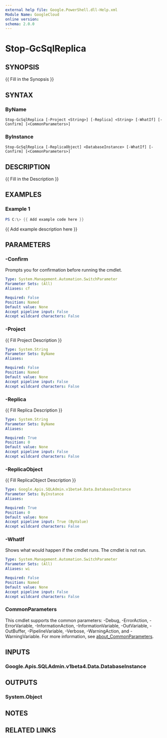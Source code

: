 ```yaml
---
external help file: Google.PowerShell.dll-Help.xml
Module Name: GoogleCloud
online version:
schema: 2.0.0
---
```


# Stop-GcSqlReplica

## SYNOPSIS
{{ Fill in the Synopsis }}

## SYNTAX

### ByName
```
Stop-GcSqlReplica [-Project <String>] [-Replica] <String> [-WhatIf] [-Confirm] [<CommonParameters>]
```

### ByInstance
```
Stop-GcSqlReplica [-ReplicaObject] <DatabaseInstance> [-WhatIf] [-Confirm] [<CommonParameters>]
```

## DESCRIPTION
{{ Fill in the Description }}

## EXAMPLES

### Example 1
```powershell
PS C:\> {{ Add example code here }}
```

{{ Add example description here }}

## PARAMETERS

### -Confirm
Prompts you for confirmation before running the cmdlet.

```yaml
Type: System.Management.Automation.SwitchParameter
Parameter Sets: (All)
Aliases: cf

Required: False
Position: Named
Default value: None
Accept pipeline input: False
Accept wildcard characters: False
```

### -Project
{{ Fill Project Description }}

```yaml
Type: System.String
Parameter Sets: ByName
Aliases:

Required: False
Position: Named
Default value: None
Accept pipeline input: False
Accept wildcard characters: False
```

### -Replica
{{ Fill Replica Description }}

```yaml
Type: System.String
Parameter Sets: ByName
Aliases:

Required: True
Position: 0
Default value: None
Accept pipeline input: False
Accept wildcard characters: False
```

### -ReplicaObject
{{ Fill ReplicaObject Description }}

```yaml
Type: Google.Apis.SQLAdmin.v1beta4.Data.DatabaseInstance
Parameter Sets: ByInstance
Aliases:

Required: True
Position: 0
Default value: None
Accept pipeline input: True (ByValue)
Accept wildcard characters: False
```

### -WhatIf
Shows what would happen if the cmdlet runs.
The cmdlet is not run.

```yaml
Type: System.Management.Automation.SwitchParameter
Parameter Sets: (All)
Aliases: wi

Required: False
Position: Named
Default value: None
Accept pipeline input: False
Accept wildcard characters: False
```

### CommonParameters
This cmdlet supports the common parameters: -Debug, -ErrorAction, -ErrorVariable, -InformationAction, -InformationVariable, -OutVariable, -OutBuffer, -PipelineVariable, -Verbose, -WarningAction, and -WarningVariable. For more information, see [about_CommonParameters](http://go.microsoft.com/fwlink/?LinkID=113216).

## INPUTS

### Google.Apis.SQLAdmin.v1beta4.Data.DatabaseInstance

## OUTPUTS

### System.Object
## NOTES

## RELATED LINKS
